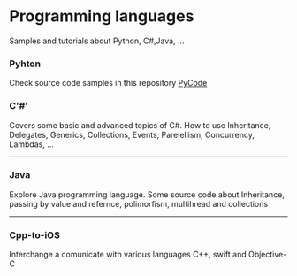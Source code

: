 # Programming languages

Samples and tutorials about Python, C#,Java, ...

### Pyhton

Check source code samples in this repository [PyCode](https://github.com/NelsonBilber/py.thehardway)

### C'#'
Covers some basic and advanced topics of C#. How to use Inheritance, Delegates, Generics, Collections, Events, Parelellism, Concurrency, Lambdas, ...

---

### Java
Explore Java programming language. Some source code about Inheritance, passing by value and refernce, polimorfism, multihread and collections 

---
### Cpp-to-iOS
Interchange a comunicate with various languages C++, swift and Objective-C
